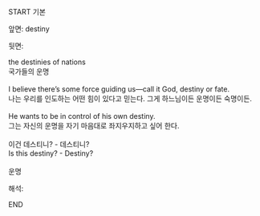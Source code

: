 START
기본

앞면:
destiny


뒷면:
<div>the destinies of nations </div><div>국가들의 운명</div><div><br></div><div><div>I believe there’s some force guiding us—call it God, destiny or fate. </div><div>나는 우리를 인도하는 어떤 힘이 있다고 믿는다. 그게 하느님이든 운명이든 숙명이든.</div></div><div><br></div><div><div>He wants to be in control of his own destiny. </div><div><div>그는 자신의 운명을 자기 마음대로 좌지우지하고 싶어 한다.</div></div></div><div><br></div><div><div><div>이건 데스티니? - 데스티니?</div></div><div><div>Is this destiny? - Destiny?</div></div></div><div><br></div><div>운명</div>


해석:

END